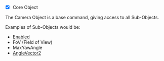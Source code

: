 - [x] Core Object

The Camera Object is a base command, giving access to all Sub-Objects.

Examples of Sub-Objects would be:
- [Enabled](Enabled.md)
- FoV (Field of View)
- MaxYawAngle
- [AngleVector2](AngleVector2.md)
